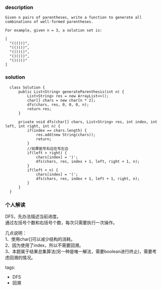 ### description    
    Given n pairs of parentheses, write a function to generate all combinations of well-formed parentheses.  
      
    For example, given n = 3, a solution set is:  
      
    [  
      "((()))",  
      "(()())",  
      "(())()",  
      "()(())",  
      "()()()"  
    ]  
      
### solution    
```    
  class Solution {  
      public List<String> generateParenthesis(int n) {  
          List<String> res = new ArrayList<>();  
          char[] chars = new char[n * 2];  
          dfs(chars, res, 0, 0, 0, n);  
          return res;  
      }  
    
      private void dfs(char[] chars, List<String> res, int index, int left, int right, int n) {  
          if(index == chars.length) {  
              res.add(new String(chars));  
              return;  
          }  
          //如果能写右边在写左边  
          if(left > right) {  
              chars[index] = ')';  
              dfs(chars, res, index + 1, left, right + 1, n);  
          }  
          if(left < n) {  
              chars[index] = '(';  
              dfs(chars, res, index + 1, left + 1, right, n);  
          }  
      }  
  }  
```    
    
### 个人解读    
  DFS，先办法描述当前进度。  
  通过左括号个数和右括号个数，每次只需要执行一次操作。  
  
 几点说明：  
 1、使用char[]可以减少结构的消耗。  
 2、因为使用了index，所以不需要回溯。  
 3、本题属于结果总集算法(另一种是唯一解法，需要boolean进行终止)，需要考虑回溯的情况。  
  
tags:    
  -  DFS  
  -  回溯  
